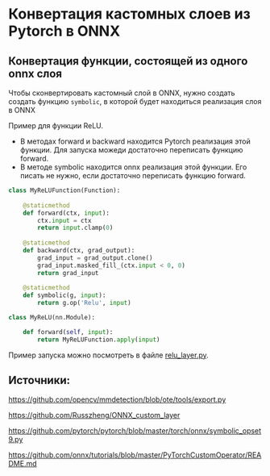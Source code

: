 ﻿# Конвертация кастомных слоев из Pytorch в ONNX

## Конвертация функции, состоящей из одного onnx слоя 

Чтобы сконвертировать кастомный слой в ONNX, нужно создать создать функцию 
`symbolic`, в которой будет находиться реализация слоя в ONNX

Пример для функции ReLU.
- В методах forward и backward находится Pytorch реализация этой функции. Для запуска можеди достаточно переписать функцию forward.
- В методе symbolic находится onnx реализация этой функции. Его писать не нужно, если достаточно переписать функцию forward.

```python
class MyReLUFunction(Function):
    
    @staticmethod
    def forward(ctx, input):
        ctx.input = ctx
        return input.clamp(0)
    
    @staticmethod
    def backward(ctx, grad_output):
        grad_input = grad_output.clone()
        grad_input.masked_fill_(ctx.input < 0, 0)
        return grad_input
       
    @staticmethod
    def symbolic(g, input):
        return g.op('Relu', input)

class MyReLU(nn.Module):

    def forward(self, input):
        return MyReLUFunction.apply(input)
```

Пример запуска можно посмотреть в файле [relu_layer.py](relu_layer.py).


## Источники:

https://github.com/opencv/mmdetection/blob/ote/tools/export.py

https://github.com/Russzheng/ONNX_custom_layer

https://github.com/pytorch/pytorch/blob/master/torch/onnx/symbolic_opset9.py

https://github.com/onnx/tutorials/blob/master/PyTorchCustomOperator/README.md 
